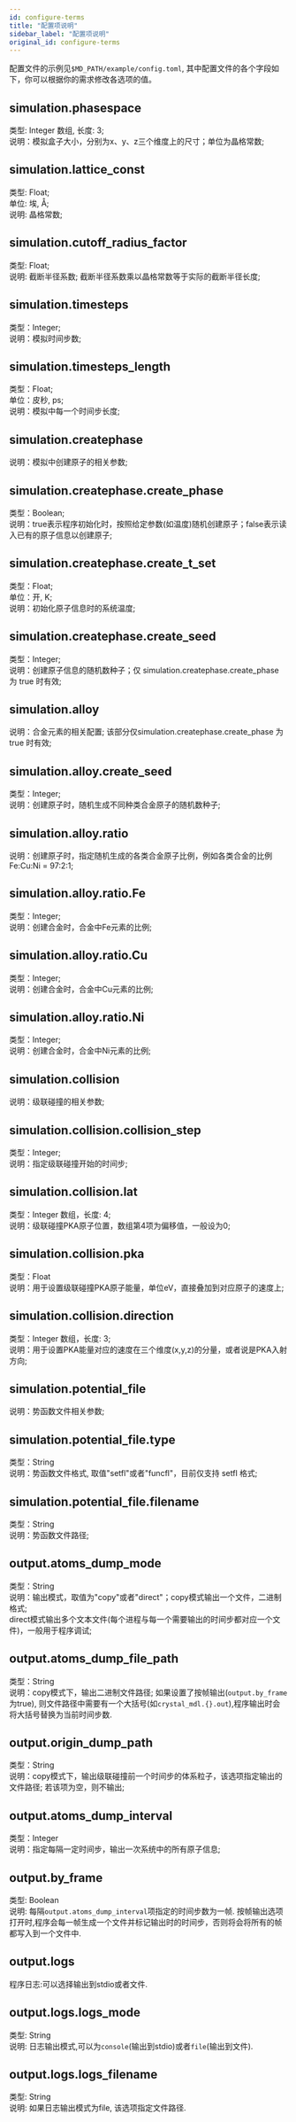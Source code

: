 ```yaml
---
id: configure-terms
title: "配置项说明"
sidebar_label: "配置项说明"
original_id: configure-terms
---
```


配置文件的示例见`$MD_PATH/example/config.toml`, 其中配置文件的各个字段如下，你可以根据你的需求修改各选项的值。

## simulation.phasespace
类型: Integer 数组, 长度: 3;  
说明：模拟盒子大小，分别为x、y、z三个维度上的尺寸；单位为晶格常数;

## simulation.lattice_const
类型: Float;  
单位: 埃, Å;  
说明: 晶格常数;

## simulation.cutoff_radius_factor
类型: Float;  
说明: 截断半径系数; 截断半径系数乘以晶格常数等于实际的截断半径长度;

## simulation.timesteps
类型：Integer;   
说明：模拟时间步数;  

## simulation.timesteps_length
类型：Float;  
单位：皮秒, ps;  
说明：模拟中每一个时间步长度;  

## simulation.createphase
说明：模拟中创建原子的相关参数;  

## simulation.createphase.create_phase
类型：Boolean;  
说明：true表示程序初始化时，按照给定参数(如温度)随机创建原子；false表示读入已有的原子信息以创建原子;  

## simulation.createphase.create_t_set
类型：Float;  
单位：开, K;  
说明：初始化原子信息时的系统温度;  

## simulation.createphase.create_seed
类型：Integer;  
说明：创建原子信息的随机数种子；仅 simulation.createphase.create_phase 为 true 时有效;  

## simulation.alloy
说明：合金元素的相关配置; 该部分仅simulation.createphase.create_phase 为 true 时有效;  

## simulation.alloy.create_seed
类型：Integer;  
说明：创建原子时，随机生成不同种类合金原子的随机数种子;  

## simulation.alloy.ratio
说明：创建原子时，指定随机生成的各类合金原子比例，例如各类合金的比例Fe:Cu:Ni = 97:2:1;

## simulation.alloy.ratio.Fe
类型：Integer;  
说明：创建合金时，合金中Fe元素的比例;  

## simulation.alloy.ratio.Cu
类型：Integer;  
说明：创建合金时，合金中Cu元素的比例;  

## simulation.alloy.ratio.Ni
类型：Integer;  
说明：创建合金时，合金中Ni元素的比例;  

## simulation.collision
说明：级联碰撞的相关参数;  

## simulation.collision.collision_step
类型：Integer;  
说明：指定级联碰撞开始的时间步;  

## simulation.collision.lat
类型：Integer 数组，长度: 4;  
说明：级联碰撞PKA原子位置，数组第4项为偏移值，一般设为0;  

## simulation.collision.pka
类型：Float  
说明：用于设置级联碰撞PKA原子能量，单位eV，直接叠加到对应原子的速度上; 

## simulation.collision.direction
类型：Integer 数组，长度: 3;  
说明：用于设置PKA能量对应的速度在三个维度(x,y,z)的分量，或者说是PKA入射方向; 

## simulation.potential_file
说明：势函数文件相关参数;  

## simulation.potential_file.type
类型：String  
说明：势函数文件格式, 取值"setfl"或者"funcfl"，目前仅支持 setfl 格式;  

## simulation.potential_file.filename
类型：String  
说明：势函数文件路径;  

## output.atoms_dump_mode
类型：String  
说明：输出模式，取值为"copy"或者"direct"；copy模式输出一个文件，二进制格式;  
direct模式输出多个文本文件(每个进程与每一个需要输出的时间步都对应一个文件)，一般用于程序调试;

## output.atoms_dump_file_path
类型：String  
说明：copy模式下，输出二进制文件路径;
如果设置了按帧输出(`output.by_frame`为true), 则文件路径中需要有一个大括号(如`crystal_mdl.{}.out`),程序输出时会将大括号替换为当前时间步数.  

## output.origin_dump_path
类型：String  
说明：copy模式下，输出级联碰撞前一个时间步的体系粒子，该选项指定输出的文件路径; 若该项为空，则不输出;

## output.atoms_dump_interval
类型：Integer  
说明：指定每隔一定时间步，输出一次系统中的所有原子信息;  

## output.by_frame
类型: Boolean  
说明: 每隔`output.atoms_dump_interval`项指定的时间步数为一帧.
按帧输出选项打开时,程序会每一帧生成一个文件并标记输出时的时间步，否则将会将所有的帧都写入到一个文件中.

## output.logs
程序日志:可以选择输出到stdio或者文件.

## output.logs.logs_mode
类型: String  
说明: 日志输出模式,可以为`console`(输出到stdio)或者`file`(输出到文件).

## output.logs.logs_filename
类型: String  
说明: 如果日志输出模式为file, 该选项指定文件路径.
